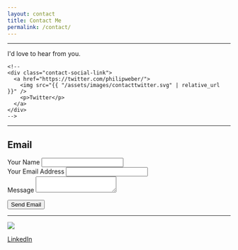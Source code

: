 ```yaml
---
layout: contact
title: Contact Me
permalink: /contact/
---
```


---
I'd love to hear from you. </p>
<!--
  <div class="contact-social">
    <!--
    <div class="contact-social-link">
      <a href="https://www.instagram.com/philipweber/">
        <img src="{{ "/assets/images/contact-instagram.svg" | relative_url }}" />
        <p>Instagram</p>
      </a>
    </div>
    -->
    <!--
    <div class="contact-social-link">
      <a href="https://twitter.com/philipweber/">
        <img src="{{ "/assets/images/contacttwitter.svg" | relative_url }}" />
        <p>Twitter</p>
      </a>
    </div>
    -->
<!--    <div class="contact-social-link">
      <a href="https://www.linkedin.com/in/mark-t-wetzel-804b933/">
        <img src="{{ "/assets/images/contact-linkedin.svg" | relative_url }}" />
        <p>LinkedIn</p>
      </a>
    </div>
  </div>
-->

---

## Email

<form name="contact" class="contact-form" action="https://getform.io/f/b0767e1d-3c74-44dd-8b24-e643a61b4dd1" method="POST">
  <div class="contact-form-personal-info">
    <div>
      <label for="name">Your Name</label>
      <input type="text" name="name" />
    </div>
    <div>
      <label for="email">Your Email Address</label>
      <input type="email" name="email" />
    </div>
  </div>
  <div class="contact-message">
    <label for="message">Message</label>
    <textarea name="message"></textarea>
  </div>
  <p>
    <button type="submit" class="btn-lrg btn-lrg-light btn-full-width-mobile">Send Email</button>
  </p>
</form>

---

<div class="contact-social">
  <!--
  <div class="contact-social-link">
    <a href="https://www.instagram.com/philipweber/">
      <img src="{{ "/assets/images/contact-instagram.svg" | relative_url }}" />
      <p>Instagram</p>
    </a>
  </div>
  -->
  <!--
  <div class="contact-social-link">
    <a href="https://twitter.com/philipweber/">
      <img src="{{ "/assets/images/contacttwitter.svg" | relative_url }}" />
      <p>Twitter</p>
    </a>
  </div>
  -->
  <div class="contact-social-link">
    <a href="https://www.linkedin.com/in/mark-t-wetzel-804b933/">
      <img src="{{ "/assets/images/contact-linkedin.svg" | relative_url }}" />
      <p>LinkedIn</p>
    </a>
  </div>
</div>

